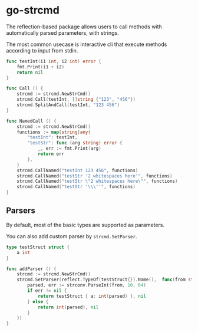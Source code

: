# go-strcmd

The reflection-based package allows users to call methods with automatically parsed parameters, with strings.

The most common usecase is interactive cli that execute methods according to input from stdin.

```go
func testInt(i1 int, i2 int) error {
	fmt.Print(i1 + i2)
    return nil
}

func Call () {
    strcmd := strcmd.NewStrCmd()
    strcmd.Call(testInt, []string {"123", "456"})
    strcmd.SplitAndCall(testInt, "123 456")
}

func NamedCall () {
    strcmd := strcmd.NewStrCmd()
    functions := map[string]any{
        "testInt": testInt,
        "testStr": func (arg string) error {
            _, err := fmt.Print(arg)
            return err
        },
    }
    strcmd.CallNamed("testInt 123 456", functions)
    strcmd.CallNamed("testStr '2 whitespaces here'", functions)
    strcmd.CallNamed("testStr \"2 whitespaces here\"", functions)
    strcmd.CallNamed("testStr '\\\''", functions)
}
```

## Parsers

By default, most of the basic types are supported as parameters.

You can also add custom parser by `strcmd.SetParser`.

```go
type testStruct struct {
    a int
}

func addParser () {
    strcmd := strcmd.NewStrCmd()
    strcmd.SetParser(reflect.TypeOf(testStruct{}).Name(),  func(from string) (any, error) {
        parsed, err := strconv.ParseInt(from, 10, 64)
        if err != nil {
            return testStruct { a: int(parsed) }, nil
        } else {
            return int(parsed), nil
        }
    })
}
```